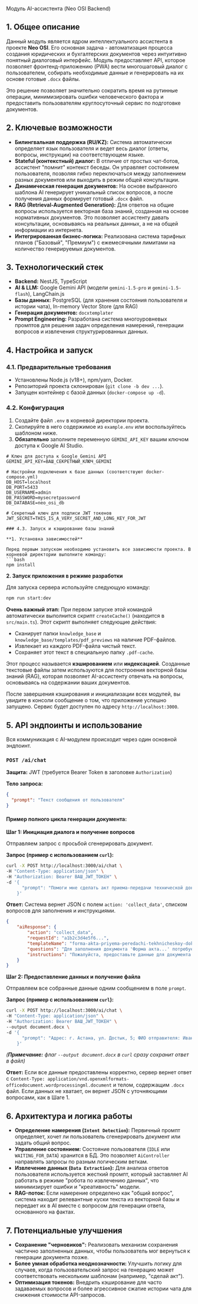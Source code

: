 Модуль AI-ассистента (Neo OSI Backend)

## 1. Общее описание

Данный модуль является ядром интеллектуального ассистента в проекте **Neo OSI**. Его основная задача - автоматизация процесса создания юридических и бухгалтерских документов через интуитивно понятный диалоговый интерфейс. Модуль предоставляет API, которое позволяет фронтенд-приложению (PWA) вести многошаговый диалог с пользователем, собирать необходимые данные и генерировать на их основе готовые `.docx` файлы.

Это решение позволяет значительно сократить время на рутинные операции, минимизировать ошибки человеческого фактора и предоставить пользователям круглосуточный сервис по подготовке документов.

## 2. Ключевые возможности

- **Билингвальная поддержка (RU/KZ):** Система автоматически определяет язык пользователя и ведет весь диалог (ответы, вопросы, инструкции) на соответствующем языке.
- **Stateful (контекстный) диалог:** В отличие от простых чат-ботов, ассистент "помнит" контекст беседы. Он управляет состоянием пользователя, позволяя гибко переключаться между заполнением разных документов или выходить в режим общей консультации.
- **Динамическая генерация документов:** На основе выбранного шаблона AI генерирует уникальный список вопросов, а после получения данных формирует готовый `.docx` файл.
- **RAG (Retrieval-Augmented Generation):** Для ответов на общие вопросы используется векторная база знаний, созданная на основе нормативных документов. Это позволяет ассистенту давать консультации, основываясь на реальных данных, а не на общей информации из интернета.
- **Интегрированная бизнес-логика:** Реализована система тарифных планов ("Базовый", "Премиум") с ежемесячными лимитами на количество генерируемых документов.

## 3. Технологический стек

- **Backend:** NestJS, TypeScript
- **AI & LLM:** Google Gemini API (модели `gemini-1.5-pro` и `gemini-1.5-flash`), LangChain.js
- **Базы данных:** PostgreSQL (для хранения состояния пользователя и истории чата), In-memory Vector Store (для RAG)
- **Генерация документов:** `docxtemplater`
- **Prompt Engineering:** Разработана система многоуровневых промптов для решения задач определения намерений, генерации вопросов и извлечения структурированных данных.

## 4. Настройка и запуск

### 4.1. Предварительные требования
- Установлены Node.js (v18+), npm/yarn, Docker.
- Репозиторий проекта склонирован (`git clone -b dev ...`).
- Запущен контейнер с базой данных (`docker-compose up -d`).

### 4.2. Конфигурация
1. Создайте файл `.env` в корневой директории проекта.
2. Скопируйте в него содержимое из `example.env` или воспользуйтесь шаблоном ниже.
3. **Обязательно** заполните переменную `GEMINI_API_KEY` вашим ключом доступа к Google AI Studio.

```env
# Ключ для доступа к Google Gemini API
GEMINI_API_KEY=ВАШ_СЕКРЕТНЫЙ_КЛЮЧ_GEMINI

# Настройки подключения к базе данных (соответствуют docker-compose.yml)
DB_HOST=localhost
DB_PORT=5433
DB_USERNAME=admin
DB_PASSWORD=mysecretpassword
DB_DATABASE=neo_osi_db

# Секретный ключ для подписи JWT токенов
JWT_SECRET=THIS_IS_A_VERY_SECRET_AND_LONG_KEY_FOR_JWT

### 4.3. Запуск и кэширование базы знаний

**1. Установка зависимостей**

Перед первым запуском необходимо установить все зависимости проекта. В корневой директории выполните команду:
```bash
npm install
```

**2. Запуск приложения в режиме разработки**

Для запуска сервера используйте следующую команду:
```bash
npm run start:dev
```

**Очень важный этап:** При первом запуске этой командой автоматически выполнится скрипт `createCache()` (находится в `src/main.ts`). Этот скрипт выполняет следующие действия:
-   Сканирует папки `knowledge_base` и `knowledge_base/templates/pdf_previews` на наличие PDF-файлов.
-   Извлекает из каждого PDF-файла чистый текст.
-   Сохраняет этот текст в специальную папку `.pdf-cache`.

Этот процесс называется **кэшированием** или **индексацией**. Созданные текстовые файлы затем используются для построения векторной базы знаний (RAG), которая позволяет AI-ассистенту отвечать на вопросы, основываясь на содержании ваших документов.

После завершения кэширования и инициализации всех модулей, вы увидите в консоли сообщение о том, что приложение успешно запущено. Сервис будет доступен по адресу `http://localhost:3000`.

## 5. API эндпоинты и использование

Вся коммуникация с AI-модулем происходит через один основной эндпоинт.

### `POST /ai/chat`
**Защита:** JWT (требуется Bearer Token в заголовке `Authorization`)

**Тело запроса:**
```json
{
  "prompt": "Текст сообщения от пользователя"
}
```

#### Пример полного цикла генерации документа:

**Шаг 1: Инициация диалога и получение вопросов**

Отправляем запрос с просьбой сгенерировать документ.

**Запрос (пример с использованием `curl`):**
```bash
curl -X POST http://localhost:3000/ai/chat \
-H "Content-Type: application/json" \
-H "Authorization: Bearer ВАШ_JWT_ТОКЕН" \
-d '{
      "prompt": "Помоги мне сделать акт приема-передачи технической документации"
    }'
```

**Ответ:**
Система вернет JSON с полем `action: 'collect_data'`, списком вопросов для заполнения и инструкциями.

```json
{
    "aiResponse": {
        "action": "collect_data",
        "requestId": "a1b2c3d4e5f6...",
        "templateName": "forma-akta-priyema-peredachi-tekhnicheskoy-dokumentatsii....docx",
        "questions": "Для заполнения документа 'Форма акта...' потребуется следующая информация:\n1. Адрес...\n2. ФИО отправителя...",
        "instructions": "Пожалуйста, предоставьте данные для документа. Если хотите отменить, напишите \"Отмена\"."
    }
}
```

**Шаг 2: Предоставление данных и получение файла**

Отправляем все собранные данные одним сообщением в поле `prompt`.

**Запрос (пример с использованием `curl`):**
```bash
curl -X POST http://localhost:3000/ai/chat \
-H "Content-Type: application/json" \
-H "Authorization: Bearer ВАШ_JWT_ТОКЕН" \
--output document.docx \
-d '{
      "prompt": "Адрес: г. Астана, ул. Достык, 5; ФИО отправителя: Иванов Иван Иванович, Директор; Документы: 1. Паспорт на 5 листах; 2. Акт осмотра на 2 листах; ..."
    }'
```
*(**Примечание:** флаг `--output document.docx` в `curl` сразу сохранит ответ в файл)*

**Ответ:**
Если все данные предоставлены корректно, сервер вернет ответ с `Content-Type: application/vnd.openxmlformats-officedocument.wordprocessingml.document` и телом, содержащим `.docx` файл. Если данных не хватает, он вернет JSON с уточняющими вопросами, как в Шаге 1.

## 6. Архитектура и логика работы

-   **Определение намерения (`Intent Detection`):** Первичный промпт определяет, хочет ли пользователь сгенерировать документ или задать общий вопрос.
-   **Управление состоянием:** Состояние пользователя (`IDLE` или `WAITING_FOR_DATA`) хранится в БД. Это позволяет `AiController` направлять запросы по разным логическим веткам.
-   **Извлечение данных (`Data Extraction`):** Для анализа ответов пользователя используется жесткий промпт, который заставляет AI работать в режиме "робота по извлечению данных", что минимизирует ошибки и "креативность" модели.
-   **RAG-поток:** Если намерение определено как "общий вопрос", система находит релевантные куски текста из векторной базы и передает их в AI вместе с вопросом для генерации ответа, основанного на фактах.

## 7. Потенциальные улучшения

-   **Сохранение "черновиков":** Реализовать механизм сохранения частично заполненных данных, чтобы пользователь мог вернуться к генерации документа позже.
-   **Более умная обработка неоднозначности:** Улучшить логику для случаев, когда пользовательский запрос на генерацию может соответствовать нескольким шаблонам (например, "сделай акт").
-   **Оптимизация токенов:** Внедрить кэширование для часто задаваемых вопросов и более агрессивное сжатие истории чата для снижения стоимости API-запросов.

```
